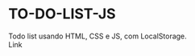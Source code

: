 # TO-DO-LIST-JS

Todo list usando HTML, CSS e JS, com LocalStorage.
<br>
<a src="https://to-do-list-js-delta.vercel.app/">Link</a>
